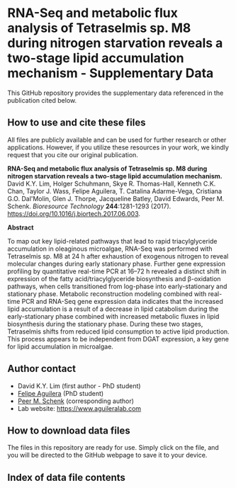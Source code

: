 # RNA-Seq and metabolic flux analysis of Tetraselmis sp. M8 during nitrogen starvation reveals a two-stage lipid accumulation mechanism - Supplementary Data

This GitHub repository provides the supplementary data referenced in the publication cited below.

## How to use and cite these files 

All files are publicly available and can be used for further research or other applications. However, if you utilize these resources in your work, we kindly request that you cite our original publication.

**RNA-Seq and metabolic flux analysis of Tetraselmis sp. M8 during nitrogen starvation reveals a two-stage lipid accumulation mechanism.** David K.Y. Lim, Holger Schuhmann, Skye R. Thomas-Hall, Kenneth C.K. Chan, Taylor J. Wass, Felipe Aguilera, T. Catalina Adarme-Vega, Cristiana G.O. Dal'Molin, Glen J. Thorpe, Jacqueline Batley, David Edwards, Peer M. Schenk. *Bioresource Technology* **244**:1281-1293 (2017). https://doi.org/10.1016/j.biortech.2017.06.003.

**Abstract**

To map out key lipid-related pathways that lead to rapid triacylglyceride accumulation in oleaginous microalgae, RNA-Seq was performed with Tetraselmis sp. M8 at 24 h after exhaustion of exogenous nitrogen to reveal molecular changes during early stationary phase. Further gene expression profiling by quantitative real-time PCR at 16–72 h revealed a distinct shift in expression of the fatty acid/triacylglyceride biosynthesis and β-oxidation pathways, when cells transitioned from log-phase into early-stationary and stationary phase. Metabolic reconstruction modeling combined with real-time PCR and RNA-Seq gene expression data indicates that the increased lipid accumulation is a result of a decrease in lipid catabolism during the early-stationary phase combined with increased metabolic fluxes in lipid biosynthesis during the stationary phase. During these two stages, Tetraselmis shifts from reduced lipid consumption to active lipid production. This process appears to be independent from DGAT expression, a key gene for lipid accumulation in microalgae.

## Author contact

- David K.Y. Lim (first author - PhD student)
- [Felipe Aguilera](mailto:f.aguilera@uq.edu.au) (PhD student)
- [Peer M. Schenk](mailto:p.schenk@uq.edu.au) (corresponding author)
- Lab website: https://www.aguileralab.com

## How to download data files

The files in this repository are ready for use. Simply click on the file, and you will be directed to the GitHub webpage to save it to your device.

## Index of data file contents
